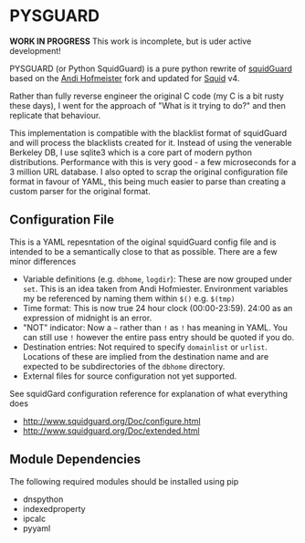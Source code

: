 # PYSGUARD

**WORK IN PROGRESS** This work is incomplete, but is uder active development!

PYSGUARD (or Python SquidGuard) is a pure python rewrite of [squidGuard](http://www.squidguard.org/) based on the [Andi Hofmeister](https://github.com/andihofmeister/squidGuard) fork and updated for [Squid](http://www.squid-cache.org/) v4.

Rather than fully reverse engineer the original C code (my C is a bit rusty these days), I went for the approach of "What is it trying to do?" and then replicate that behaviour.

This implementation is compatible with the blacklist format of squidGuard and will process the blacklists created for it. Instead of using the venerable Berkeley DB, I use sqlite3 which is a core part of modern python distributions. Performance with this is very good - a few microseconds for a 3 million URL database. I also opted to scrap the original configuration file format in favour of YAML, this being much easier to parse than creating a custom parser for the original format.

## Configuration File

This is a YAML repesntation of the oiginal squidGuard config file and is intended to be a semantically close to that as possible. There are a few minor differences

* Variable definitions (e.g. `dbhome`, `logdir`):  These are now grouped under `set`. This is an idea taken from Andi Hofmiester. Environment variables my be referenced by naming them within `$()` e.g. `$(tmp)`
* Time format: This is now true 24 hour clock (00:00-23:59). 24:00 as an expression of midnight is an error.
* "NOT" indicator: Now a `~` rather than `!` as `!` has meaning in YAML. You can still use `!` however the entire pass entry should be quoted if you do.
* Destination entries: Not required to specify `domainlist` or `urlist`. Locations of these are implied from the destination name and are expected to be subdirectories of the `dbhome` directory.
* External files for source configuration not yet supported.

See squidGard configuration reference for explanation of what everything does

* http://www.squidguard.org/Doc/configure.html
* http://www.squidguard.org/Doc/extended.html

## Module Dependencies

The following required modules should be installed using pip

* dnspython
* indexedproperty
* ipcalc
* pyyaml